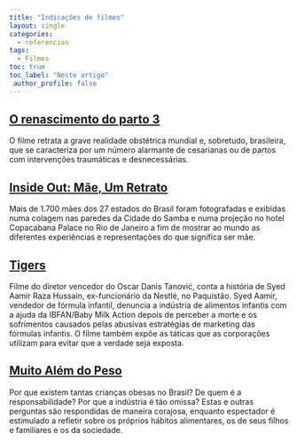 ```yaml
---
title: "Indicações de filmes"
layout: single
categories:
  - referencias
tags:
  - Filmes
toc: true
toc_label: "Neste artigo"
 author_profile: false
---
```


## [O renascimento do parto 3](https://www.netflix.com/title/80995577)
O filme retrata a grave realidade obstétrica mundial e, sobretudo, brasileira, que se caracteriza por um número alarmante de cesarianas ou de partos com intervenções traumáticas e desnecessárias.

## [Inside Out: Mãe, Um Retrato](https://www.insideoutproject.net/pt_BR/news/inside-out-mother-a-portrait-celebrates-the-power-of-motherhood-across-brazil)
Mais de 1.700 mães dos 27 estados do Brasil foram fotografadas e exibidas numa colagem nas paredes da Cidade do Samba e numa projeção no hotel Copacabana Palace no Rio de Janeiro a fim de mostrar ao mundo as diferentes experiências e representações do que significa ser mãe.

## [Tigers](https://www.ibfan.org.br/site/filme-tigers)
Filme do diretor vencedor do Oscar Danis Tanović, conta a história de Syed Aamir Raza Hussain, ex-funcionário da Nestlé, no Paquistão. Syed Aamir, vendedor de fórmula infantil, denuncia a indústria de alimentos infantis com a ajuda da IBFAN/Baby Milk Action depois de perceber a morte e os sofrimentos causados pelas abusivas estratégias de marketing das fórmulas infantis. O filme também expõe as táticas que as corporações utilizam para evitar que a verdade seja exposta.

## [Muito Além do Peso](https://muitoalemdopeso.com.br)
Por que existem tantas crianças obesas no Brasil? De quem é a responsabilidade? Por que a indústria é tão omissa? Estas e outras perguntas são respondidas de maneira corajosa, enquanto espectador é estimulado a refletir sobre os próprios hábitos alimentares, os de seus filhos e familiares e os da sociedade.